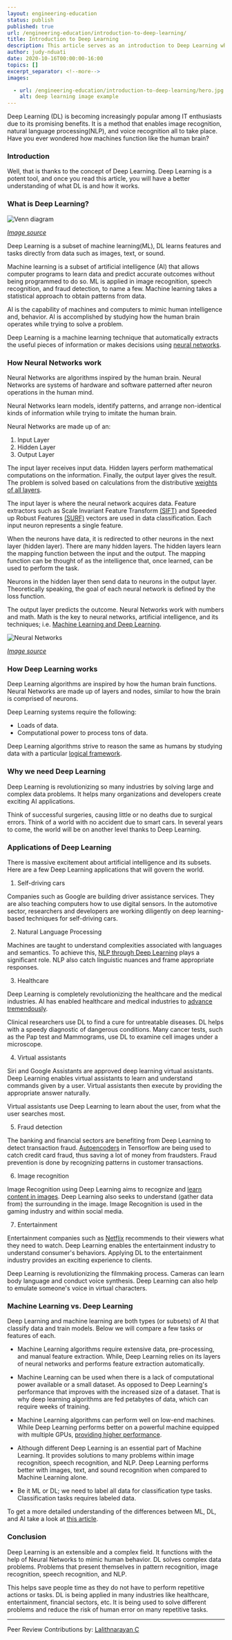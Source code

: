 ```yaml
---
layout: engineering-education
status: publish
published: true
url: /engineering-education/introduction-to-deep-learning/
title: Introduction to Deep Learning
description: This article serves as an introduction to Deep Learning which is a machine learning technique that automatically extracts the pieces of information using neural networks.
author: judy-nduati
date: 2020-10-16T00:00:00-16:00
topics: []
excerpt_separator: <!--more-->
images:

  - url: /engineering-education/introduction-to-deep-learning/hero.jpg
    alt: deep learning image example
---
```

Deep Learning (DL) is becoming increasingly popular among IT enthusiasts due to its promising benefits. It is a method that enables image recognition, natural language processing(NLP), and voice recognition all to take place. Have you ever wondered how machines function like the human brain?
<!--more-->
### Introduction
Well, that is thanks to the concept of Deep Learning. Deep Learning is a potent tool, and once you read this article, you will have a better understanding of what DL is and how it works.
### What is Deep Learning?

![Venn diagram](/engineering-education/introduction-to-deep-learning/ai-ml-dl.jpg)<br>

[*Image source*](https://towardsdatascience.com/cousins-of-artificial-intelligence-dda4edc27b55)

Deep Learning is a subset of machine learning(ML), DL learns features and tasks directly from data such as images, text, or sound.

Machine learning is a subset of artificial intelligence (AI) that allows computer programs to learn data and predict accurate outcomes without being programmed to do so. ML is applied in image recognition, speech recognition, and fraud detection, to name a few. Machine learning takes a statistical approach to obtain patterns from data.

AI is the capability of machines and computers to mimic human intelligence and, behavior. AI is accomplished by studying how the human brain operates while trying to solve a problem.

Deep Learning is a machine learning technique that automatically extracts the useful pieces of information or makes decisions using [neural networks](https://en.wikipedia.org/wiki/Artificial_neural_network).

### How Neural Networks work
Neural Networks are algorithms inspired by the human brain. Neural Networks are systems of hardware and software patterned after neuron operations in the human mind.

Neural Networks learn models, identify patterns, and arrange non-identical kinds of information while trying to imitate the human brain.

Neural Networks are made up of an:
1. Input Layer
2. Hidden Layer
3. Output Layer

The input layer receives input data. Hidden layers perform mathematical computations on the information. Finally, the output layer gives the result. The problem is solved based on calculations from the distributive [weights of all layers](https://www.modev.com/blog/how-deep-learning-works).

The input layer is where the neural network acquires data. Feature extractors such as Scale Invariant Feature Transform [(SIFT)](https://bit.ly/342ROr6) and Speeded up Robust Features [(SURF)](https://bit.ly/2T3tb7s) vectors are used in data classification. Each input neuron represents a single feature.

When the neurons have data, it is redirected to other neurons in the next layer (hidden layer). There are many hidden layers. The hidden layers learn the mapping function between the input and the output. The mapping function can be thought of as the intelligence that, once learned, can be used to perform the task.

Neurons in the hidden layer then send data to neurons in the output layer. Theoretically speaking, the goal of each neural network is defined by the loss function.

The output layer predicts the outcome. Neural Networks work with numbers and math. Math is the key to neural networks, artificial intelligence, and its techniques; i.e. [Machine Learning and Deep Learning](http://neuralnetworksanddeeplearning.com/chap1.html).

![Neural Networks](/engineering-education/introduction-to-deep-learning/neural-networks.jpg)<br>

[*Image source*](https://towardsdatascience.com/cousins-of-artificial-intelligence-dda4edc27b55)

### How Deep Learning works
Deep Learning algorithms are inspired by how the human brain functions. Neural Networks are made up of layers and nodes, similar to how the brain is comprised of neurons.

Deep Learning systems require the following:
- Loads of data.
- Computational power to process tons of data.

Deep Learning algorithms strive to reason the same as humans by studying data with a particular [logical framework](https://medium.com/tebs-lab/introduction-to-deep-learning-a46e92cb0022).

### Why we need Deep Learning
Deep Learning is revolutionizing so many industries by solving large and complex data problems.
It helps many organizations and developers create exciting AI applications.

Think of successful surgeries, causing little or no deaths due to surgical errors. Think of a world with no accident due to smart cars. In several years to come, the world will be on another level thanks to Deep Learning.

### Applications of Deep Learning
There is massive excitement about artificial intelligence and its subsets. Here are a few Deep Learning applications that will govern the world.

1. Self-driving cars

Companies such as Google are building driver assistance services. They are also teaching computers how to use digital sensors. In the automotive sector, researchers and developers are working diligently on deep learning-based techniques for self-driving cars.

2. Natural Language Processing

Machines are taught to understand complexities associated with languages and semantics. To achieve this, [NLP through Deep Learning](https://www.mygreatlearning.com/blog/natural-language-processing-tutorial/) plays a significant role. NLP also catch linguistic nuances and frame appropriate responses.

3. Healthcare

Deep Learning is completely revolutionizing the healthcare and the medical industries. AI has enabled healthcare and medical industries to [advance tremendously](https://medium.com/breathe-publication/top-15-deep-learning-applications-that-will-rule-the-world-in-2018-and-beyond-7c6130c43b01).

Clinical researchers use DL to find a cure for untreatable diseases. DL helps with a speedy diagnostic of dangerous conditions. Many cancer tests, such as the Pap test and Mammograms, use DL to examine cell images under a microscope.

4. Virtual assistants

Siri and Google Assistants are approved deep learning virtual assistants. Deep Learning enables virtual assistants to learn and understand commands given by a user. Virtual assistants then execute by providing the appropriate answer naturally.

Virtual assistants use Deep Learning to learn about the user, from what the user searches most.

5. Fraud detection

The banking and financial sectors are benefiting from Deep Learning to detect transaction fraud. [Autoencoders](https://www.mygreatlearning.com/blog/deep-learning-applications/) in Tensorflow are being used to catch credit card fraud, thus saving a lot of money from fraudsters. Fraud prevention is done by recognizing patterns in customer transactions.

6. Image recognition

Image Recognition using Deep Learning aims to recognize and [learn content in images](https://www.researchgate.net/publication/326503174_Deep_Learning_for_Practical_Image_Recognition_Case_Study_on_Kaggle_Competitions). Deep Learning also seeks to understand (gather data from) the surrounding in the image. Image Recognition is used in the gaming industry and within social media.

7. Entertainment

Entertainment companies such as [Netflix](https://www.netflix.com/ke-en/) recommends to their viewers what they need to watch. Deep Learning enables the entertainment industry to understand consumer's behaviors. Applying DL to the entertainment industry provides an exciting experience to clients.

Deep Learning is revolutionizing the filmmaking process. Cameras can learn body language and conduct voice synthesis. Deep Learning can also help to emulate someone's voice in virtual characters.

### Machine Learning vs. Deep Learning
Deep Learning and machine learning are both types (or subsets) of AI that classify data and train models. Below we will compare a few tasks or features of each.

- Machine Learning algorithms require extensive data, pre-processing, and manual feature extraction. While, Deep Learning relies on its layers of neural networks and performs feature extraction automatically.

- Machine Learning can be used when there is a lack of computational power available or a small dataset. As opposed to Deep Learning's performance that improves with the increased size of a dataset. That is why deep learning algorithms are fed petabytes of data, which can require weeks of training.

- Machine Learning algorithms can perform well on low-end machines. While Deep Learning performs better on a powerful machine equipped with multiple GPUs, [providing higher performance](https://hackr.io/blog/machine-learning-vs-deep-learning).

- Although different Deep Learning is an essential part of Machine Learning. It provides solutions to many problems within image recognition, speech recognition, and NLP. Deep Learning performs better with images, text, and sound recognition when compared to Machine Learning alone.

- Be it ML or DL; we need to label all data for classification type tasks. Classification tasks requires labeled data.

To get a more detailed understanding of the differences between ML, DL, and AI take a look at [this article](/engineering-education/differences-between-artificial-intelligence-machine-learning-and-deep-learning/).

### Conclusion
Deep Learning is an extensible and a complex field. It functions with the help of Neural Networks to mimic human behavior. DL solves complex data problems. Problems that present themselves in pattern recognition, image recognition, speech recognition, and NLP.

This helps save people time as they do not have to perform repetitive actions or tasks. DL is being applied in many industries like healthcare, entertainment, financial sectors, etc.
It is being used to solve different problems and reduce the risk of human error on many repetitive tasks.

---
Peer Review Contributions by: [Lalithnarayan C](/engineering-education/authors/lalithnarayan-c/)
